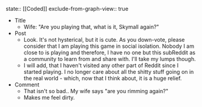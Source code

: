state:: [[Coded]]
exclude-from-graph-view:: true

- Title
  - Wife: "Are you playing that, what is it, Skymall again?"
- Post
  - Look. It's not hysterical, but it is cute. As you down-vote, please consider that I am playing this game in social isolation. Nobody I am close to is playing and therefore, I have no one but this subReddit as a community to learn from and share with. I'll take my lumps though.
  - I will add, that I haven't visited any other part of Reddit since I started playing. I no longer care about all the shitty stuff going on in the real world - which, now that I think about, it is a huge relief.
- Comment
  - That isn't so bad.. My wife says "are you rimming again?"
  - Makes me feel dirty.
